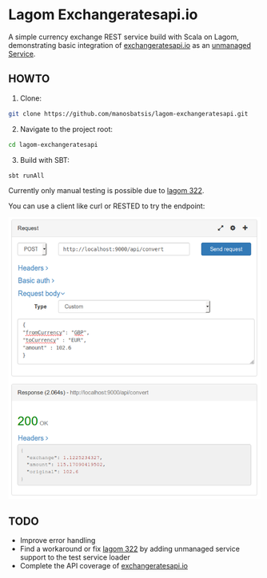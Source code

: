 # Lagom Exchangeratesapi.io

A simple currency exchange REST service build with Scala on Lagom, 
demonstrating basic integration of [exchangeratesapi.io](http://exchangeratesapi.io/) 
as an [unmanaged Service](https://www.lagomframework.com/documentation/1.4.x/scala/ServiceLocator.html#Communicating-with-external-services).

## HOWTO

1) Clone:

```bash
git clone https://github.com/manosbatsis/lagom-exchangeratesapi.git
```
2) Navigate to the project root:

```bash
cd lagom-exchangeratesapi
```
3) Build with SBT:

```bash
sbt runAll
```
Currently only manual testing is possible due to [lagom 322](https://github.com/lagom/lagom/issues/322).

You can use a client like curl or RESTED to try the endpoint:
 
![RESTED Screenshot][rested]

## TODO

- Improve error handling
- Find a workaround or fix [lagom 322](https://github.com/lagom/lagom/issues/322) by adding unmanaged service support to the test service loader
- Complete the API coverage of [exchangeratesapi.io](http://exchangeratesapi.io/)


[rested]: etc/img/rested.png "RESTED Screenshot" 